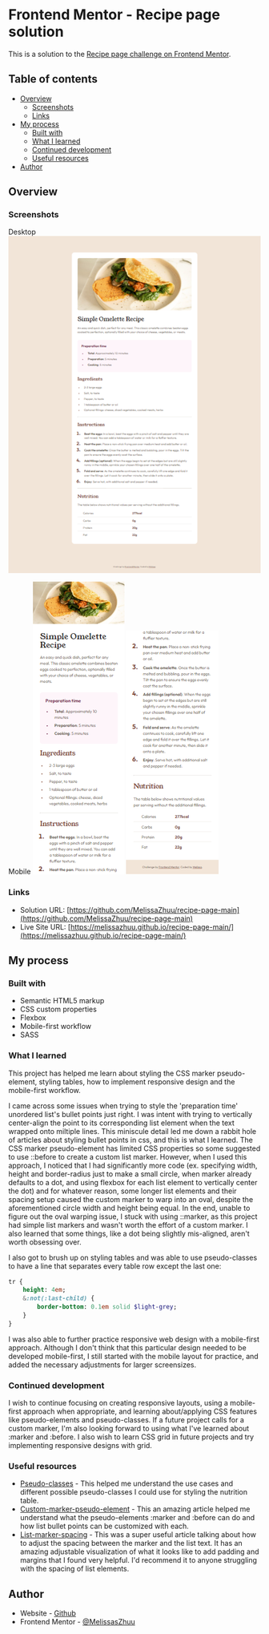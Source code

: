 # Frontend Mentor - Recipe page solution

This is a solution to the [Recipe page challenge on Frontend Mentor](https://www.frontendmentor.io/challenges/recipe-page-KiTsR8QQKm).

## Table of contents

- [Overview](#overview)
  - [Screenshots](#screenshots)
  - [Links](#links)
- [My process](#my-process)
  - [Built with](#built-with)
  - [What I learned](#what-i-learned)
  - [Continued development](#continued-development)
  - [Useful resources](#useful-resources)
- [Author](#author)

## Overview

### Screenshots

Desktop
![](./assets/images/recipe-page-desktop-screenshot.png)

Mobile
![](./assets/images/recipe-page-mobile-screenshot-1.png)
![](./assets/images/recipe-page-mobile-screenshot-2.png)

### Links

- Solution URL: [https://github.com/MelissaZhuu/recipe-page-main](https://github.com/MelissaZhuu/recipe-page-main)
- Live Site URL: [https://melissazhuu.github.io/recipe-page-main/](https://melissazhuu.github.io/recipe-page-main/)

## My process

### Built with

- Semantic HTML5 markup
- CSS custom properties
- Flexbox
- Mobile-first workflow
- SASS 

### What I learned

This project has helped me learn about styling the CSS marker pseudo-element, styling tables, how to implement responsive design and the mobile-first workflow.

I came across some issues when trying to style the 'preparation time' unordered list's bullet points just right. I was intent with trying to vertically center-align the point to its corresponding list element when the text wrapped onto miltiple lines. This miniscule detail led me down a rabbit hole of articles about styling bullet points in css, and this is what I learned. The CSS marker pseudo-element has limited CSS properties so some suggested to use ::before to create a custom list marker. However, when I used this approach, I noticed that I had significantly more code (ex. specifying width, height and border-radius just to make a small circle, when marker already defaults to a dot, and using flexbox for each list element to vertically center the dot) and for whatever reason, some longer list elements and their spacing setup caused the custom marker to warp into an oval, despite the aforementioned circle width and height being equal. In the end, unable to figure out the oval warping issue, I stuck with using ::marker, as this project had simple list markers and wasn't worth the effort of a custom marker. I also learned that some things, like a dot being slightly mis-aligned, aren't worth obsessing over. 

I also got to brush up on styling tables and was able to use pseudo-classes to have a line that separates every table row except the last one:

```sass
tr {
    height: 4em;
    &:not(:last-child) {
        border-bottom: 0.1em solid $light-grey;
    }
}
```

I was also able to further practice responsive web design with a mobile-first approach. Although I don't think that this particular design needed to be developed mobile-first, I still started with the mobile layout for practice, and added the necessary adjustments for larger screensizes.

### Continued development

I wish to continue focusing on creating responsive layouts, using a mobile-first approach when appropriate, and learning about/applying CSS features like pseudo-elements and pseudo-classes. If a future project calls for a custom marker, I'm also looking forward to using what I've learned about :marker and :before. I also wish to learn CSS grid in future projects and try implementing responsive designs with grid. 

### Useful resources

- [Pseudo-classes](https://developer.mozilla.org/en-US/docs/Web/CSS/Pseudo-classes) - This helped me understand the use cases and different possible pseudo-classes I could use for styling the nutrition table.
- [Custom-marker-pseudo-element](https://web.dev/articles/css-marker-pseudo-element) - This an amazing article helped me understand what the pseudo-elements :marker and :before can do and how list bullet points can be customized with each. 
- [List-marker-spacing](https://css-tricks.com/everything-you-need-to-know-about-the-gap-after-the-list-marker/#:~:text=The%20length%20of%20the%20gap,size%20than%20built%2Din%20markers.) - This was a super useful article talking about how to adjust the spacing between the marker and the list text. It has an amazing adjustable visualization of what it looks like to add padding and margins that I found very helpful. I'd recommend it to anyone struggling with the spacing of list elements.

## Author

- Website - [Github](https://github.com/MelissaZhuu)
- Frontend Mentor - [@MelissasZhuu](https://www.frontendmentor.io/profile/MelissaZhuu)
